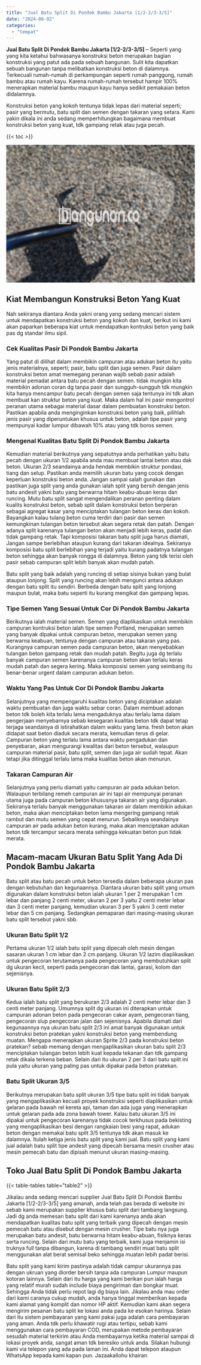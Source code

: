 ```yaml
---
title: "Jual Batu Split Di Pondok Bambu Jakarta [1/2-2/3-3/5]"
date: "2024-08-02"
categories: 
  - "tempat"
---
```


**Jual Batu Split Di Pondok Bambu Jakarta \[1/2-2/3-3/5\]** – Seperti yang yang kita ketahui bahwasanya konstruksi beton merupakan bagian konstruksi yang patut ada pada sebuah bangunan. Sulit kita dapatkan sebuah bangunan tanpa melibatkan konstruksi beton di dalamnya. Terkecuali rumah-rumah di perkampungan seperti rumah panggung, rumah bambu atau rumah kayu. Karena rumah-rumah tersebut hampir 100% menerapkan material bambu maupun kayu hanya sedikit pemakaian beton didalamnya.

Konstruksi beton yang kokoh tentunya tidak lepas dari material seperti; pasir yang bermutu, batu split dan semen dengan takaran yang setara. Kami yakin dikala ini anda sedang memperhitungkan bagaimana membuat konstruksi beton yang kuat, tdk gampang retak atau juga pecah.

{{< toc >}}

![Jual Batu Split Di Pondok Bambu Jakarta [1/2-2/3-3/5]](/images/jual-batu-split-31.png)

## Kiat Membangun Konstruksi Beton Yang Kuat

Nah sekiranya diantara Anda yakni orang yang sedang mencari sistem untuk mendapatkan konstruksi beton yang kokoh dan kuat, berikut ini kami akan paparkan beberapa kiat untuk mendapatkan kontruksi beton yang baik pas dg standar ilmu sipil.

### Cek Kualitas Pasir Di Pondok Bambu Jakarta

Yang patut di dilihat dalam membikin campuran atau adukan beton itu yaitu jenis materialnya, seperti; pasir, batu split dan juga semen. Pasir dalam konstruksi beton amat memegang peranan wajib sebab pasir adalah material pemadat antara batu pecah dengan semen. tidak mungkin kita membikin adonan coran dg tanpa pasir dan sungguh-sungguh tdk mungkin kita hanya mencampur batu pecah dengan semen saja tentunya ini tdk akan membuat kan struktur beton yang kuat. Maka dalam hal ini pasir mengontrol peranan utama sebagai material dasar dalam pembuatan konstruksi beton. Pastikan apabila anda menginginkan konstruksi beton yang baik, pilihlah jenis pasir yang diperuntukan khusus untuk beton, adalah tipe pasir yang mempunyai kadar lumpur dibawah 10% atau yang tdk boros semen.

### Mengenal Kualitas Batu Split Di Pondok Bambu Jakarta

Kemudian material berikutnya yang sepatutnya anda perhatikan yaitu batu pecah dengan ukuran 1/2 apabila anda mau membuat lantai beton atau dak beton. Ukuran 2/3 seandainya anda hendak membikin struktur pondasi, tiang dan selup. Pastikan anda memilih ukuran batu yang cocok dengan keperluan konstruksi beton anda. Jangan sampai salah gunakan dan pastikan juga split yang anda gunakan ialah split yang bersih dengan jenis batu andesit yakni batu yang berwarna hitam keabu-abuan keras dan runcing. Mutu batu split sangat mengendalikan peranan penting dalam kualits konstruksi beton, sebab split dalam konstruksi beton berperan sebagai agregat kasar yang menciptakan tulangan beton keras dan kokoh. Bayangkan kalau tulang beton cuma terdiri dari pasir dan semen kemungkinan tulangan beton tersebut akan segera retak dan patah. Dengan adanya split karenanya tulangan beton akan menjadi lebih keras, padat dan tidak gampang retak. Tapi komposisi takaran batu split juga harus diamati, Jangan sampe berlebihan ataupun kurang dari takaran idealnya. Sekiranya komposisi batu split berlebihan yang terjadi yaitu kurang padatnya tulangan beton sehingga akan banyak rongga di dalamnya. Beton yang tdk terisi oleh pasir sebab campuran split lebih banyak akan mudah patah.

Batu split yang baik adalah yang runcing di setiap sisinya bukan yang bulat ataupun lonjong. Split yang runcing akan lebih mengunci antara adukan dengan batu split itu sendiri. Berbeda dengan batu split yang lonjong maupun bulat, maka batu seperti itu kurang mengikat dan gampang lepas.

### Tipe Semen Yang Sesuai Untuk Cor Di Pondok Bambu Jakarta

Berikutnya ialah material semen. Semen yang diaplikasikan untuk membikin campuran kontruksi beton ialah tipe semen Portland, merupakan semen yang banyak dipakai untuk campuran beton, merupakan semen yang berwarna keabuan, tentunya dengan campuran atau takaran yang pas. Kurangnya campuran semen pada campuran beton, akan menyebabkan tulangan beton gampang retak dan mudah patah. Begitu juga dg terlalu banyak campuran semen karenanya campuran beton akan terlalu keras mudah patah dan segera kering. Maka komposisi semen yang seimbang itu benar-benar urgent dalam campuran adukan beton.

### Waktu Yang Pas Untuk Cor Di Pondok Bambu Jakarta

Selanjutnya yang mempengaruhi kualitas beton yang diciptakan adalah waktu pembuatan dan juga waktu sebar coran. Dalam membuat adonan beton tdk boleh kita terlalu lama mengaduknya atau terlalu lama dalam pengerjaan menyebarnya sebab kesegaran kualitas beton tdk dapat tetap terjaga seandainya di istirahatkan dalam waktu yang lama. fresh beton akan didapat saat beton diaduk secara merata, kemudian terus di gelar. Campuran beton yang terlalu lama antara waktu pengadukan dan penyebaran, akan mengurangi kwalitas dari beton tersebut, walaupun campuran material pasir, batu split, semen dan juga air sudah tepat. Akan tetapi jika ditinggal terlalu lama maka kualitas beton akan menurun.

### Takaran Campuran Air

Selanjutnya yang perlu diamati yaitu campuran air pada adukan beton. Walaupun terbilang remeh campuran air ini tapi air mempunyai peranan utama juga pada campuran beton khususnya takaran air yang digunakan. Sekiranya terlalu banyak menggunakan takaran air dalam membikin adukan beton, maka akan menciptakan beton lama mengering gampang retak rambut dan mutu semen yang cepat menurun. Sebaliknya seandainya campuran air pada adukan beton kurang, maka akan menciptakan adukan beton tdk tercampur secara merata sehingga kekuatan beton pun tidak merata.

## Macam-macam Ukuran Batu Split Yang Ada Di Pondok Bambu Jakarta

Batu split atau batu pecah untuk beton tersedia dalam beberapa ukuran pas dengan kebutuhan dan kegunaannya. Diantara ukuran batu split yang umum digunakan dalam konstruksi beton ialah ukuran 1 per 2 merupakan 1 cm lebar dan panjang 2 centi meter, ukuran 2 per 3 yaitu 2 centi meter lebar dan 3 centi meter panjang, kemudian ukuran 3 per 5 yakni 3 centi meter lebar dan 5 cm panjang. Sedangkan pemaparan dari masing-masing ukuran batu split tersebut yakni sbb.

### Ukuran Batu Split 1/2

Pertama ukuran 1/2 ialah batu split yang dipecah oleh mesin dengan sasaran ukuran 1 cm lebar dan 2 cm panjang. Ukuran 1/2 lazim diaplikasikan untuk pengecoran terutamanya pada pengecoran yang membutuhkan split dg ukuran kecil, seperti pada pengecoran dak lantai, garasi, kolom dan sejenisnya.

### Ukuran Batu Split 2/3

Kedua ialah batu split yang berukuran 2/3 adalah 2 centi meter lebar dan 3 centi meter panjang. Umumnya split dg ukuran ini diterapkan untuk campuran adonan beton pada pengecoran cakar ayam, pengecoran tiang, pengecoran slup pengecoran jalan dan sejenisnya. Apabila diamati dari kegunaannya nya ukuran batu split 2/3 ini amat banyak digunakan untuk konstruksi beton pratekan yakni konstruksi beton yang membendung muatan. Mengapa menerapkan ukuran Sprite 2/3 pada konstruksi beton pratekan? sebab memang dengan mengaplikasikan ukuran batu split 2/3 menciptakan tulangan beton lebih kuat kepada tekanan dan tdk gampang retak dikala terkena beban. Selain dari itu ukuran 2 per 3 dari batu split ini pula yaitu ukuran yang paling pas untuk dipakai pada beton pratekan.

### Batu Split Ukuran 3/5

Berikutnya merupakan batu split ukuran 3/5 tipe batu split ini tidak banyak yang mengaplikasikan kecuali proyek konstruksi seperti diaplikasikan untuk gelaran pada bawah rel kereta api, taman dan ada juga yang menerapkan untuk gelaran pada ada zona bawah tower. Kalau batu ukuran 3/5 ini dipakai untuk pengecoran karenanya tidak cocok terkhusus pada bekisting yang mengaplikasikan besi dengan rangkaian besi yang rapat, adukan beton dengan memakai batu split 3/5 tentunya tdk akan masuk ke dalamnya. Itulah ketiga jenis batu split yang kami jual. Batu split yang kami jual adalah batu split tipe andesit yang dipecah bersama mesin crusher atau mesin pemecah batu dan dipisah menurut ukuran masing-masing.

## Toko Jual Batu Split Di Pondok Bambu Jakarta

{{< table-tables table="table2" >}}

Jikalau anda sedang mencari supplier Jual Batu Split Di Pondok Bambu Jakarta \[1/2-2/3-3/5\] yang amanah, anda telah pas berada di website ini sebab kami merupakan supplier khusus batu split dari tambang langsung. Jadi dg anda memesan batu split dari kami karenanya anda akan mendapatkan kualitas batu split yang terbaik yang dipecah dengan mesin pemecah batu atau disebut dengan mesin crusher. Tipe batu nya juga merupakan batu andesit, batu berwarna hitam keabu-abuan, fisiknya keras serta runcing. Selain dari mutu batu yang terbaik, kami juga menjamin isi truknya full tanpa dibangun, karena di tambang sendiri muat batu split menggunakan alat berat semisal beko sehingga muatan lebih padat berisi.

Batu split yang kami kirim pastinya adalah tidak campur ukurannya pas dengan ukruan yang diorder bersih tanpa ada campuran Lumpur maupun kotoran lainnya. Selain dari itu harga yang kami berikan pun ialah harga yang relatif murah sudah include biaya pengiriman dan bongkar muat. Sehingga Anda tidak perlu repot lagi dg biaya lain. Jikalau anda mau order dari kami caranya cukup mudah, anda hanya tinggal memberikan kepada kami alamat yang komplit dan nomor HP aktif. Kemudian kami akan segera mengirim pesanan batu split ke lokasi anda pada ke esokan harinya. Selain dari itu sistem pembayaran yang kami pakai juga adalah cara pembayaran yang aman. Anda tdk perlu khawatir rugi atau tertipu, sebab kami menggunakan cara pembayaran COD, merupakan metode pembayaran sesudah material terkirim atau Anda membayarnya ketika material sampai di lokasi proyek anda, sangat aman tdk beresiko untuk anda. Silakan hubungi kami via telepon yang ada pada laman ini. Anda dapat telepon ataupun WhatsApp kepada kami kapan pun. Jazaakallohu khairan
